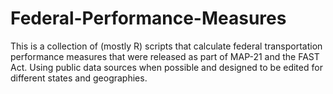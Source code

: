 # Federal-Performance-Measures
This is a collection of (mostly R) scripts that calculate federal transportation performance measures that were released as part of MAP-21 and the FAST Act. Using public data sources when possible and designed to be edited for different states and geographies.

